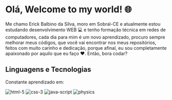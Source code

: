 # Olá, Welcome to my world! 🌐

Me chamo Erick Balbino da Silva, moro em Sobral-CE e atualmente estou estudando desenvolvimento WEB 💻 e tenho formação técnica em redes de computadores, cada dia para mim é um novo aprendizado, procuro sempre melhorar meus códigos, que você vai encontrar nos meus repositórios, feitos com muito carinho e dedicação, porque afinal, eu sou completamente apaixonado por aquilo que eu faço ❤️. Então, bora codar?

## Linguagens e Tecnologias
Constante aprendizado em:

![html-5](https://user-images.githubusercontent.com/78397162/111859078-ec364000-891c-11eb-970b-f81737dd6222.png)
![css-3](https://user-images.githubusercontent.com/78397162/111859080-f0625d80-891c-11eb-9669-6ae0b37fb081.png)
![java-script](https://user-images.githubusercontent.com/78397162/111859092-ff491000-891c-11eb-8efd-8dac5e2d5143.png)
![physics](https://user-images.githubusercontent.com/78397162/111859098-053ef100-891d-11eb-962d-7ea7643a93ef.png)


